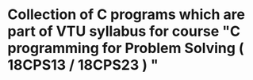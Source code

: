 # Collection of C programs which are part of VTU syllabus for course "C programming for Problem Solving ( 18CPS13 / 18CPS23 ) "
